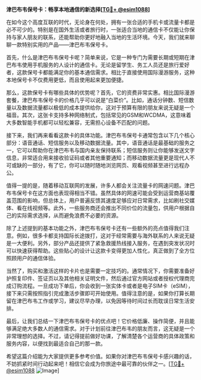 **津巴布韦保号卡：畅享本地通信的新选择[[TG💪+ @esim1088](https://t.me/s/esim1088)]**

在如今这个高度互联的时代，无论身在何处，拥有一张合适的手机卡或流量卡都是必不可少的。特别是在国外生活或者旅行时，一张适合当地的通信卡不仅能让你保持与家人朋友的联系，还能帮助你更好地融入当地的生活环境。今天，我们就来聊聊一款特别实用的产品——津巴布韦保号卡。

首先，什么是津巴布韦保号卡呢？简单来说，它是一种专门为需要长期或短期在津巴布韦使用手机服务的人设计的通信卡。无论是留学生、务工人员还是旅行爱好者，这款保号卡都能满足你的基本通信需求。相比于直接使用国际漫游服务，这种本地保号卡不仅费用更低，而且使用起来更加便捷。

那么，这款保号卡有哪些具体的优势呢？首先，它的资费非常实惠。相比国际漫游套餐，津巴布韦保号卡的价格几乎可以说是“白菜价”。比如，通话分钟数、短信数量以及数据流量都以极低的成本提供给你，这对于预算有限的朋友来说无疑是一个福音。其次，这张卡支持多种网络制式，包括常见的GSM和WCDMA，这意味着大多数智能手机都可以轻松兼容，无需担心设备不匹配的问题。

接下来，我们再来看看这款卡的具体功能。津巴布韦保号卡通常包含以下几个核心部分：语音通话、短信服务以及移动数据流量。其中，语音通话是最基础的服务之一，它可以帮助你在津巴布韦与国内亲友保持联系；短信服务则让你能够发送文字信息，非常适合用来接收验证码或者其他重要通知；而移动数据流量更是现代人不可或缺的一部分，有了它，你可以随时随地浏览网页、观看视频甚至进行远程办公。

值得一提的是，随着移动互联网的发展，许多人都会关注流量卡的网速问题。津巴布韦保号卡在这方面也表现得相当不错。虽然具体的网速可能会受到运营商基站覆盖范围的影响，但总体上，用户普遍反馈其速度足够应对日常需求，比如刷社交媒体、看在线视频等。此外，一些服务商还会推出不同价位的流量包，供用户根据自己的实际需求选择，从而避免浪费不必要的资源。

除了上述提到的基本功能之外，津巴布韦保号卡还有一些额外的亮点值得我们注意。例如，很多卡都支持国际长途拨打，这对于经常需要与海外联系的人来说无疑是一大便利。另外，部分产品还提供了紧急救援热线接入服务，在遇到突发状况时可以快速获得帮助。这些贴心的设计让这款卡变得更加人性化，真正做到了全方位照顾用户的通信体验。

当然了，购买和激活这样的卡片也是需要一定技巧的。通常情况下，你需要准备好护照复印件、签证页以及其他相关证明文件，然后通过官方网站或者授权代理商完成订购流程。一旦成功下单后，你会收到一张实体卡或者是电子SIM卡（eSIM），接下来只需按照指引完成激活步骤即可开始使用。值得注意的是，如果你打算长期留在津巴布韦工作或学习，建议尽早办理，以免因等待时间过长而耽误日常生活安排。

最后，让我们总结一下津巴布韦保号卡的优点吧！它价格低廉、操作简便，并且能够满足绝大多数人的通信需求。对于计划前往津巴布韦的朋友而言，这无疑是一个非常理想的选择。不过，请记得提前做好功课，了解清楚各个运营商的具体政策和服务内容，以便找到最适合自己的那一款。

希望这篇介绍能为大家提供更多参考价值。如果你对津巴布韦保号卡感兴趣的话，不妨抓紧时间行动起来吧！相信它会成为你旅途中最可靠的伙伴之一。[[TG💪+ @esim1088](https://t.me/s/esim1088) ![Image](https://i.postimg.cc/4NQfJmqS/Snipaste-2025-05-13-00-14-12.png)]